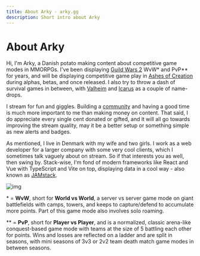 ```yaml
---
title: About Arky - arky.gg
description: Short intro about Arky
---
```


# About Arky

<div class="cols">
<div class="col-left">

Hi, I'm Arky, a Danish potato making content about competitive game modes in MMORPGs. I've been displaying [Guild Wars 2](https://guildwars2.com) WvW* and PvP** for years, and will be displaying competitive game play in [Ashes of Creation](https://ashesofcreation) during alphas, betas, and once released. I also try to throw a dash of survival games in between, with [Valheim](https://valheimgame.com) and [Icarus](https://surviveicarus.com) as a couple of name-drops.

I stream for fun and giggles. Building a [community](/socials) and having a good time is much more important to me than making money on content. That said, I do appreciate every single cent donated or gifted, and it will all go towards improving the stream quality, may it be a better setup or something simple as new alerts and badges.

As mentioned, I live in Denmark with my wife and two girls. I work as a web developer for a larger company with some very cool clients, which I sometimes talk vaguely about on stream. So if that interests you as well, then swing by. Stack-wise, I'm fond of modern frameworks like React and Vue with TypeScript and Vite on top, displaying data in a cool way - also known as [JAMstack](https://jamstack.org/#what).

</div>
<div class="col-right">
<div class="arky-image">

![img](/assets/arky.webp)

</div>
</div>

<div class="col-bottom">

<FactBox>

\* = **WvW**, short for **World vs World**, a server vs server game mode on giant battlefields with camps, towers, and keeps to capture/defend to accumulate more points. Part of this game mode also involves solo roaming.

\*\* = **PvP**, short for **Player vs Player**, and is a normalized, classic arena-like conquest-based game mode with teams at the size of 5 battling each other for points. Wins and losses are reflected on a ladder and are split in seasons, with mini seasons of 3v3 or 2v2 team death match game modes in between seasons.

</FactBox>

</div>
</div>
